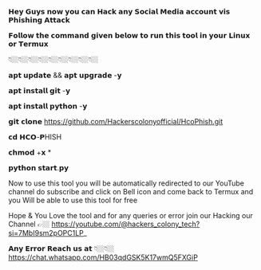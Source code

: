 𝗛𝗲𝘆 𝗚𝘂𝘆𝘀 𝗻𝗼𝘄 𝘆𝗼𝘂 𝗰𝗮𝗻 𝗛𝗮𝗰𝗸 𝗮𝗻𝘆 𝗦𝗼𝗰𝗶𝗮𝗹 𝗠𝗲𝗱𝗶𝗮 𝗮𝗰𝗰𝗼𝘂𝗻𝘁 𝘃𝗶𝘀 𝗣𝗵𝗶𝘀𝗵𝗶𝗻𝗴 𝗔𝘁𝘁𝗮𝗰𝗸

𝗙𝗼𝗹𝗹𝗼𝘄 𝘁𝗵𝗲 𝗰𝗼𝗺𝗺𝗮𝗻𝗱 𝗴𝗶𝘃𝗲𝗻 𝗯𝗲𝗹𝗼𝘄 𝘁𝗼 𝗿𝘂𝗻 𝘁𝗵𝗶𝘀 𝘁𝗼𝗼𝗹 𝗶𝗻 𝘆𝗼𝘂𝗿 𝗟𝗶𝗻𝘂𝘅 𝗼𝗿 𝗧𝗲𝗿𝗺𝘂𝘅

👇🏼👇🏼👇🏼👇🏼👇🏼👇🏼👇🏼👇🏼👇🏼

𝗮𝗽𝘁 𝘂𝗽𝗱𝗮𝘁𝗲 && 𝗮𝗽𝘁 𝘂𝗽𝗴𝗿𝗮𝗱𝗲 -𝘆

𝗮𝗽𝘁 𝗶𝗻𝘀𝘁𝗮𝗹𝗹 𝗴𝗶𝘁 -𝘆

𝗮𝗽𝘁 𝗶𝗻𝘀𝘁𝗮𝗹𝗹 𝗽𝘆𝘁𝗵𝗼𝗻 -𝘆

𝗴𝗶𝘁 𝗰𝗹𝗼𝗻𝗲 https://github.com/Hackerscolonyofficial/HcoPhish.git

𝗰𝗱 𝗛𝗖𝗢-𝗣HISH

𝗰𝗵𝗺𝗼𝗱 +𝘅 *

𝗽𝘆𝘁𝗵𝗼𝗻 𝘀𝘁𝗮𝗿𝘁.𝗽𝘆

Now to use this tool you will be automatically redirected to our
YouTube channel do subscribe and click on Bell icon and come back
to Termux and you Will be able to use this tool for free

Hope & You Love the tool and for any queries or error join our Hacking
our Channel 👉🏼 https://youtube.com/@hackers_colony_tech?si=7MbI9sm2pOPC1LP_

𝗔𝗻𝘆 𝗘𝗿𝗿𝗼𝗿 𝗥𝗲𝗮𝗰𝗵 𝘂𝘀 𝗮𝘁 👇🏼👇🏼
https://chat.whatsapp.com/HB03qdGSK5K17wmQ5FXGiP
